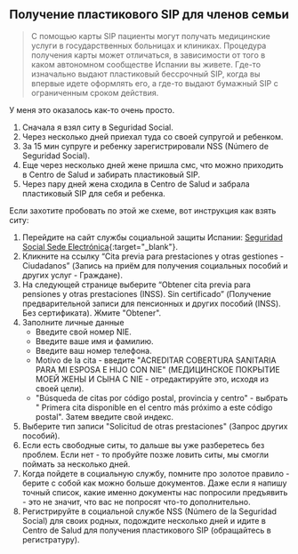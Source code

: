 ## Получение пластикового SIP для членов семьи

> С помощью карты SIP пациенты могут получать медицинские услуги в государственных больницах и клиниках. Процедура
> получения карты может отличаться, в зависимости от того в каком автономном сообществе Испании вы живете.
> Где-то изначально выдают пластиковый бессрочный SIP, когда вы впервые идете оформлять его, а где-то выдают бумажный
> SIP с ограниченным сроком действия.

У меня это оказалось как-то очень просто.

1. Сначала я взял ситу в Seguridad Social.
2. Через несколько дней приехал туда со своей супругой и ребенком.
3. За 15 мин супруге и ребенку зарегистрировали NSS (Número de Seguridad
   Social).
4. Еще через несколько дней жене пришла смс, что можно приходить в Centro de
   Salud и забирать пластиковый SIP.
5. Через пару дней жена сходила в Centro de Salud и забрала пластиковый SIP
   для себя и ребенка.

Если захотите пробовать по этой же схеме, вот инструкция как взять ситу:

1. Перейдите на сайт службы социальной защиты
   Испании: [Seguridad Social Sede Electrónica](https://sede.seg-social.gob.es/wps/portal/sede/sede/Inicio){:target="_blank"}.
2. Кликните на ссылку “Cita previa para prestaciones y otras gestiones -
   Ciudadanos” (Запись на приём для получения социальных пособий и
   других услуг - Граждане).
3. На следующей странице выберите “Obtener cita previa para pensiones y otras
   prestaciones (INSS). Sin certificado” (Получение
   предварительной записи для пенсионных и других пособий (INSS). Без
   сертификата). Жмите "Obtener".
4. Заполните личные данные
    - Введите свой номер NIE.
    - Введите ваше имя и фамилию.
    - Введите ваш номер телефона.
    - Motivo de la cita - введите "ACREDITAR COBERTURA SANITARIA PARA MI
      ESPOSA E HIJO CON NIE" (МЕДИЦИНСКОЕ ПОКРЫТИЕ МОЕЙ ЖЕНЫ И СЫНА С
      NIE - отредактируйте это, исходя из своей цели).
    - "Búsqueda de citas por código postal, provincia y centro" - выбрать "
      Primera cita disponible en el centro más próximo a este código
      postal". Затем введите свой индекс.
5. Выберите тип записи "Solicitud de otras prestaciones" (Запрос других
   пособий).
6. Если есть свободные ситы, то дальше вы уже разберетесь без проблем. Если
   нет - то пробуйте позже ловить ситы, мы смогли поймать за
   несколько дней.
7. Когда пойдете в социальную службу, помните про золотое правило - берите с
   собой как можно больше документов. Даже если я напишу точный
   список, какие именно документы нас попросили предъявить - это не значит,
   что вас не попросят что-то дополнительно.
8. Регистрируйте в социальной службе NSS (Número de la Seguridad Social) для
   своих родных, подождите несколько дней и идите в Centro de
   Salud для получения пластикового SIP (обращайтесь в регистратуру).
